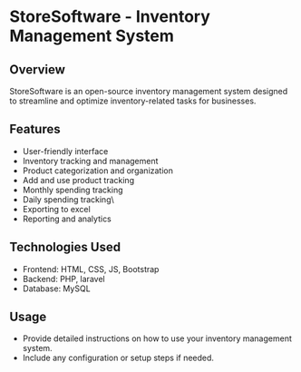 # StoreSoftware - Inventory Management System

## Overview
StoreSoftware is an open-source inventory management system designed to streamline and optimize inventory-related tasks for businesses.

## Features
- User-friendly interface
- Inventory tracking and management
- Product categorization and organization
- Add and use product tracking
- Monthly spending tracking
- Daily spending tracking\
- Exporting to excel
- Reporting and analytics

## Technologies Used
- Frontend: HTML, CSS, JS, Bootstrap
- Backend: PHP, laravel
- Database: MySQL

## Usage
- Provide detailed instructions on how to use your inventory management system.
- Include any configuration or setup steps if needed.

